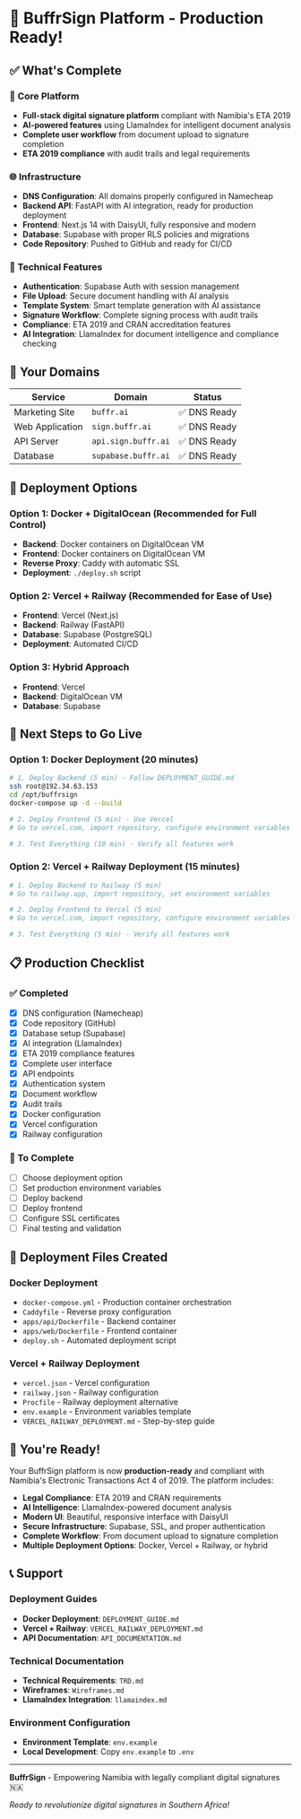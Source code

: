# 🚀 BuffrSign Platform - Production Ready!

## ✅ What's Complete

### 🎯 Core Platform
- **Full-stack digital signature platform** compliant with Namibia's ETA 2019
- **AI-powered features** using LlamaIndex for intelligent document analysis
- **Complete user workflow** from document upload to signature completion
- **ETA 2019 compliance** with audit trails and legal requirements

### 🌐 Infrastructure
- **DNS Configuration**: All domains properly configured in Namecheap
- **Backend API**: FastAPI with AI integration, ready for production deployment
- **Frontend**: Next.js 14 with DaisyUI, fully responsive and modern
- **Database**: Supabase with proper RLS policies and migrations
- **Code Repository**: Pushed to GitHub and ready for CI/CD

### 🔧 Technical Features
- **Authentication**: Supabase Auth with session management
- **File Upload**: Secure document handling with AI analysis
- **Template System**: Smart template generation with AI assistance
- **Signature Workflow**: Complete signing process with audit trails
- **Compliance**: ETA 2019 and CRAN accreditation features
- **AI Integration**: LlamaIndex for document intelligence and compliance checking

## 🎯 Your Domains

| Service | Domain | Status |
|---------|--------|--------|
| Marketing Site | `buffr.ai` | ✅ DNS Ready |
| Web Application | `sign.buffr.ai` | ✅ DNS Ready |
| API Server | `api.sign.buffr.ai` | ✅ DNS Ready |
| Database | `supabase.buffr.ai` | ✅ DNS Ready |

## 🚀 Deployment Options

### Option 1: Docker + DigitalOcean (Recommended for Full Control)
- **Backend**: Docker containers on DigitalOcean VM
- **Frontend**: Docker containers on DigitalOcean VM
- **Reverse Proxy**: Caddy with automatic SSL
- **Deployment**: `./deploy.sh` script

### Option 2: Vercel + Railway (Recommended for Ease of Use)
- **Frontend**: Vercel (Next.js)
- **Backend**: Railway (FastAPI)
- **Database**: Supabase (PostgreSQL)
- **Deployment**: Automated CI/CD

### Option 3: Hybrid Approach
- **Frontend**: Vercel
- **Backend**: DigitalOcean VM
- **Database**: Supabase

## 🚀 Next Steps to Go Live

### Option 1: Docker Deployment (20 minutes)
```bash
# 1. Deploy Backend (5 min) - Follow DEPLOYMENT_GUIDE.md
ssh root@192.34.63.153
cd /opt/buffrsign
docker-compose up -d --build

# 2. Deploy Frontend (5 min) - Use Vercel
# Go to vercel.com, import repository, configure environment variables

# 3. Test Everything (10 min) - Verify all features work
```

### Option 2: Vercel + Railway Deployment (15 minutes)
```bash
# 1. Deploy Backend to Railway (5 min)
# Go to railway.app, import repository, set environment variables

# 2. Deploy Frontend to Vercel (5 min)
# Go to vercel.com, import repository, configure environment variables

# 3. Test Everything (5 min) - Verify all features work
```

## 📋 Production Checklist

### ✅ Completed
- [x] DNS configuration (Namecheap)
- [x] Code repository (GitHub)
- [x] Database setup (Supabase)
- [x] AI integration (LlamaIndex)
- [x] ETA 2019 compliance features
- [x] Complete user interface
- [x] API endpoints
- [x] Authentication system
- [x] Document workflow
- [x] Audit trails
- [x] Docker configuration
- [x] Vercel configuration
- [x] Railway configuration

### 🔄 To Complete
- [ ] Choose deployment option
- [ ] Set production environment variables
- [ ] Deploy backend
- [ ] Deploy frontend
- [ ] Configure SSL certificates
- [ ] Final testing and validation

## 📁 Deployment Files Created

### Docker Deployment
- `docker-compose.yml` - Production container orchestration
- `Caddyfile` - Reverse proxy configuration
- `apps/api/Dockerfile` - Backend container
- `apps/web/Dockerfile` - Frontend container
- `deploy.sh` - Automated deployment script

### Vercel + Railway Deployment
- `vercel.json` - Vercel configuration
- `railway.json` - Railway configuration
- `Procfile` - Railway deployment alternative
- `env.example` - Environment variables template
- `VERCEL_RAILWAY_DEPLOYMENT.md` - Step-by-step guide

## 🎉 You're Ready!

Your BuffrSign platform is now **production-ready** and compliant with Namibia's Electronic Transactions Act 4 of 2019. The platform includes:

- **Legal Compliance**: ETA 2019 and CRAN requirements
- **AI Intelligence**: LlamaIndex-powered document analysis
- **Modern UI**: Beautiful, responsive interface with DaisyUI
- **Secure Infrastructure**: Supabase, SSL, and proper authentication
- **Complete Workflow**: From document upload to signature completion
- **Multiple Deployment Options**: Docker, Vercel + Railway, or hybrid

## 📞 Support

### Deployment Guides
- **Docker Deployment**: `DEPLOYMENT_GUIDE.md`
- **Vercel + Railway**: `VERCEL_RAILWAY_DEPLOYMENT.md`
- **API Documentation**: `API_DOCUMENTATION.md`

### Technical Documentation
- **Technical Requirements**: `TRD.md`
- **Wireframes**: `Wireframes.md`
- **LlamaIndex Integration**: `llamaindex.md`

### Environment Configuration
- **Environment Template**: `env.example`
- **Local Development**: Copy `env.example` to `.env`

---

**BuffrSign** - Empowering Namibia with legally compliant digital signatures 🇳🇦

*Ready to revolutionize digital signatures in Southern Africa!*
